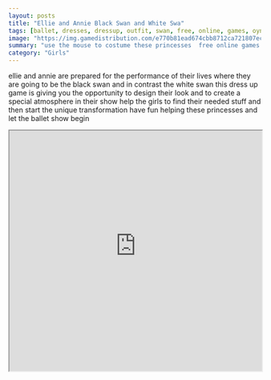 ```yaml
---
layout: posts
title: "Ellie and Annie Black Swan and White Swa"
tags: [ballet, dresses, dressup, outfit, swan, free, online, games, oyna, game, free, games, play, play, games]
image: "https://img.gamedistribution.com/e770b81ead674cbb8712ca721807ecdb.jpg"
summary: "use the mouse to costume these princesses  free online games oyna game free games play play games"
category: "Girls"
---
```


ellie and annie are prepared for the performance of their lives where they are going to be the black swan and in contrast the white swan this dress up game is giving you the opportunity to design their look and to create a special atmosphere in their show help the girls to find their needed stuff and then start the unique transformation have fun helping these princesses and let the ballet show begin

<iframe width="100%" height="480px;" src="https://html5.gamedistribution.com/e770b81ead674cbb8712ca721807ecdb/"></iframe>
